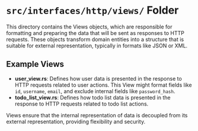 # `src/interfaces/http/views/` Folder

This directory contains the Views objects, which are responsible for formatting and preparing the data that will be sent as responses to HTTP requests. These objects transform domain entities into a structure that is suitable for external representation, typically in formats like JSON or XML.

## Example Views

- **user_view.rs**: Defines how user data is presented in the response to HTTP requests related to user actions. This View might format fields like `id`, `username`, `email`, and exclude internal fields like `password_hash`.
- **todo_list_view.rs**: Defines how todo list data is presented in the response to HTTP requests related to todo list actions.

Views ensure that the internal representation of data is decoupled from its external representation, providing flexibility and security.
